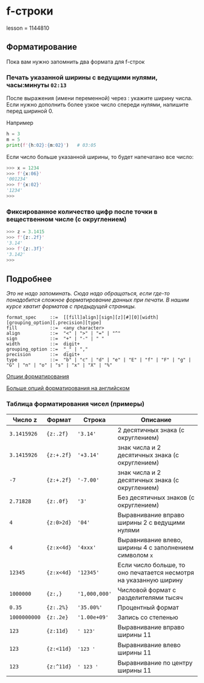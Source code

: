 # f-строки

lesson = 1144810

## Форматирование

Пока вам нужно запомнить два формата для f-строк

### Печать указанной ширины с ведущими нулями, часы:минуты `02:13`

После выражения (имени переменной) через : укажите ширину числа. Если нужно дополнить более узкое число спереди нулями, напишите перед шириной 0.

Например

```python
h = 3
m = 5
print(f'{h:02}:{m:02}')   # 03:05
```
Если число больше указанной ширины, то будет напечатано все число:

```python
>>> x = 1234
>>> f'{x:06}'
'001234'
>>> f'{x:02}'
'1234'
>>>
```

### Фиксированное количество цифр после точки в вещественном числе (с округлением)

```python
>>> z = 3.1415
>>> f'{z:.2f}'
'3.14'
>>> f'{z:.3f}'
'3.142'
>>>
```

## Подробнее

*Это не надо запоминать. Сюда надо обращаться, если где-то понадобится сложное форматирование данных при печати. В нашим курсе хватит форматов с предыдущей страницы.*

```
format_spec     ::=  [[fill]align][sign][z][#][0][width][grouping_option][.precision][type]
fill            ::=  <any character>
align           ::=  "<" | ">" | "=" | "^"
sign            ::=  "+" | "-" | " "
width           ::=  digit+
grouping_option ::=  "_" | ","
precision       ::=  digit+
type            ::=  "b" | "c" | "d" | "e" | "E" | "f" | "F" | "g" | "G" | "n" | "o" | "s" | "x" | "X" | "%"
```

[Опции форматирования](https://docs-python.ru/tutorial/vstroennye-funktsii-interpretatora-python/funktsija-format/)

[Больше опций форматирования на английском](https://realpython.com/python-formatted-output/)

### Таблица форматирования чисел (примеры)

| Число z | Формат | Строка | Описание |
|----|----|----|--------|
| `3.1415926` |	`{z:.2f}` |	`'3.14'` | 2 десятичных знака (с округлением) |
| `3.1415926` |	`{z:+.2f}` |	`'+3.14'` |	знак числа и 2 десятичных знака (с округлением) |
| `-7` |	`{z:+.2f}` |	`'-7.00'` |	знак числа и 2 десятичных знака (с округлением) |
| `2.71828` |	`{z:.0f}` |	`'3'` | Без десятичных знаков (с округлением) |
| `4` |	`{z:0>2d}` |	`'04'` | Выравнивание вправо ширины 2 с ведущими нулями |
| `4` |	`{z:x<4d}` |	`'4xxx'` | Выравнивание влево, ширины 4 с заполнением символом `x` |
| `12345` |	`{z:x<4d}` |	`'12345'` | Если число больше, то оно печатается несмотря на указанную ширину |
| `1000000` | `{z:,}` |	`'1,000,000'`	| Числовой формат с разделителями тысяч |
| `0.35` |	`{z:.2%}` |	`'35.00%'` |	Процентный формат |
| `1000000000` |	`{z:.2e}` |	`'1.00e+09'` |	Запись со степенью |
| `123`  |	`{z:11d}` |	<pre>'        123'</pre> | Выравнивание вправо ширины 11 |
| `123`  |	`{z:<11d}` |	<pre>'123        '</pre> | Выравнивание влево ширины 11 |
| `123`  |	`{z:^11d}` |	<pre>'    123    '</pre> | Выравнивание по центру ширины 11 |

